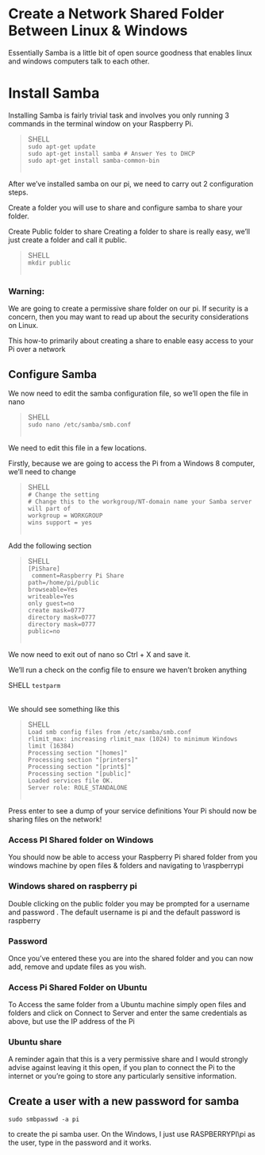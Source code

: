 # Create a Network Shared Folder Between Linux & Windows

Essentially Samba is a little bit of open source goodness that enables linux and windows computers talk to each other.

# Install Samba

Installing Samba is fairly trivial task and involves you only running 3 commands in the terminal window on your Raspberry Pi.


> SHELL   <br>
> `sudo apt-get update`  <br>
> `sudo apt-get install samba # Answer Yes to DHCP`   <br>
> `sudo apt-get install samba-common-bin`  <br><br>


After we’ve installed samba on our pi, we need to carry out 2 configuration steps.

Create a folder you will use to share and configure samba to share your folder.

Create Public folder to share
Creating a folder to share is really easy, we’ll just create a folder and call it public. 

> SHELL  <br>
> `mkdir public`  <br><br>


### Warning:
We are going to create a permissive share folder on our pi.
If security is a concern, then you may want to read up about the security considerations on Linux.

This how-to primarily about creating a share to enable easy access to your Pi over a network

## Configure Samba

We now need to edit the samba configuration file, so we’ll open the file in nano


> SHELL <br>
> `sudo nano /etc/samba/smb.conf`   <br><br>



We need to edit this file in a few locations.

Firstly, because we are going to access the Pi from a Windows 8 computer, we’ll need to change

> SHELL  <br>
> `# Change the setting`   <br>
> `# Change this to the workgroup/NT-domain name your Samba server will part of `  <br>
> `workgroup = WORKGROUP` <br>
> `wins support = yes`  <br> <br>

Add the following section


> SHELL <br>
> `[PiShare]  `   <br>
> ` comment=Raspberry Pi Share`    <br>
> ` path=/home/pi/public `   <br>
> `browseable=Yes `     <br>
> `writeable=Yes`       <br>
> `only guest=no  `     <br>
> `create mask=0777   ` <br>
> `directory mask=0777   `  <br>
> `directory mask=0777   `  <br>
> `public=no           ` <br><br> 
  
 
 
We now need to exit out of nano so Ctrl + X and save it.

We’ll run a check on the config file to ensure we haven’t broken anything

SHELL
`testparm` <br><br>

We should see something like this

> SHELL    <br>
> `Load smb config files from /etc/samba/smb.conf`       <br>
> `rlimit_max: increasing rlimit_max (1024) to minimum Windows limit (16384)`       <br>
> `Processing section "[homes]"`       <br>
> `Processing section "[printers]"`       <br>
> `Processing section "[print$]"`       <br>
> `Processing section "[public]"`       <br>
> `Loaded services file OK.`       <br>
> `Server role: ROLE_STANDALONE`       <br>       <br>


Press enter to see a dump of your service definitions
Your Pi should now be sharing files on the network!

### Access PI Shared folder on Windows
You should now be able to access your Raspberry Pi shared folder from you windows machine by open files & folders and navigating to \\raspberrypi

### Windows shared on raspberry pi
Double clicking on the public folder you may be prompted for a username and password . The default username is pi and the default password is raspberry

### Password
Once you’ve entered these you are into the shared folder and you can now add, remove and update files as you wish.

### Access Pi Shared Folder on Ubuntu
To Access the same folder from a Ubuntu machine simply open files and folders and click on Connect to Server and enter the same credentials as above, but use the IP address of the Pi

### Ubuntu share
A reminder again that this is a very permissive share and I would strongly advise against leaving it this open, if you plan to connect the Pi to the internet or you’re going to store any particularly sensitive information.


## Create a user with a new password for samba

`sudo smbpasswd -a pi`

to create the pi samba user. On the Windows, I just use RASPBERRYPI\pi as the user, type in the password and it works.
